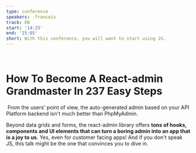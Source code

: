 ```yaml
---
type: conference
speakers: -francois
track: EN
start: '14:25'
end: '15:05'
short: With this conference, you will want to start using JS.
---
```

​
# How To Become A React-admin Grandmaster In 237 Easy Steps
​
From the users' point of view, the auto-generated admin based on your API Platform backend isn't much better than PhpMyAdmin.

Beyond data grids and forms, the react-admin library offers **tons of hooks, components and UI elements that can turn a boring admin into an app that is a joy to us**. Yes, even for customer facing apps! And if you don't speak JS, this talk might be the one that convinces you to dive in.
